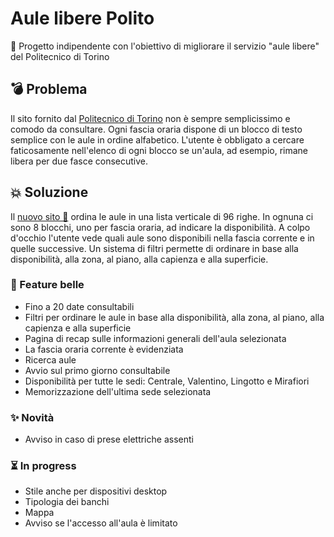 # Aule libere Polito
📍 Progetto indipendente con l'obiettivo di migliorare il servizio "aule libere" del Politecnico di Torino
## 💣 Problema
Il sito fornito dal [Politecnico di Torino](https://www.swas.polito.it/dotnet/orari_lezione_pub/mobile/ricerca_aule_libere.aspx) non è sempre semplicissimo e comodo da consultare. Ogni fascia oraria dispone di un blocco di testo semplice con le aule in ordine alfabetico. L'utente è obbligato a cercare faticosamente nell'elenco di ogni blocco se un'aula, ad esempio, rimane libera per due fasce consecutive.
## 💥 Soluzione
Il [nuovo sito 🚀](https://domescala.github.io/aule_libere_polito/) ordina le aule in una lista verticale di 96 righe. In ognuna ci sono 8 blocchi, uno per fascia oraria, ad indicare la disponibilità. A colpo d'occhio l'utente vede quali aule sono disponibili nella fascia corrente e in quelle successive. Un sistema di filtri permette di ordinare in base alla disponibilità, alla zona, al piano, alla capienza e alla superficie.
### 🎉 Feature belle
- Fino a 20 date consultabili 
- Filtri per ordinare le aule in base alla disponibilità, alla zona, al piano, alla capienza e alla superficie
- Pagina di recap sulle informazioni generali dell'aula selezionata
- La fascia oraria corrente è evidenziata
- Ricerca aule
- Avvio sul primo giorno consultabile
- Disponibilità per tutte le sedi: Centrale, Valentino, Lingotto e Mirafiori
- Memorizzazione dell'ultima sede selezionata

### ✨ Novità
- Avviso in caso di prese elettriche assenti 

### ⏳ In progress
- Stile anche per dispositivi desktop
- Tipologia dei banchi 
- Mappa
- Avviso se l'accesso all'aula è limitato 




